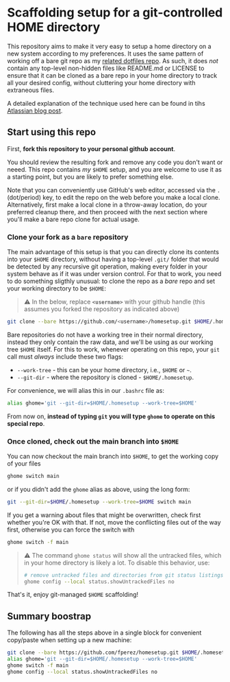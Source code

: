 # Scaffolding setup for a git-controlled HOME directory

This repository aims to make it very easy to setup a home directory on a new system according to my preferences.  It uses the same pattern of working off a bare git repo as my [related dotfiles repo](https://github.com/fperez/dotfiles). As such, it does _not_ contain any top-level non-hidden files like README.md or LICENSE to ensure that it can be cloned as a bare repo in your home directory to track all your desired config, without cluttering your home directory with extraneous files.

A detailed explanation of the technique used here can be found in tihs [Atlassian blog post](https://www.atlassian.com/git/tutorials/dotfiles).


## Start using this repo

First, **fork this repository to your personal github account**.

You should review the resulting fork and remove any code you don't want or neeed. This repo contains _my_ `$HOME` setup, and you are welcome to use it as a starting point, but you are likely to prefer something else.

Note that you can conveniently use GitHub's web editor, accessed via the `.` (dot/period) key, to edit the repo on the web before you make a local clone.  Alternatively, first make a local clone in a throw-away location, do your preferred cleanup there, and then proceed with the next section where you'll make a bare repo clone for actual usage.

### Clone your fork as a `bare` repository

The main advantage of this setup is that you can directly clone its contents into your `$HOME` directory, without having a top-level `.git/` folder that would be detected by any recursive git operation, making every folder in your system behave as if it was under version control. For that to work, you need to do something sligthly unusual: to clone the repo as a _bare_ repo and set your working directory to be `$HOME`:

> :warning: In the below, replace **`<username>`** with your github handle (this assumes you forked the repository as indicated above)

```bash
git clone --bare https://github.com/<username>/homesetup.git $HOME/.homesetup
````

Bare repositories do not have a working tree in their normal directory, instead they only contain the raw data, and we'll be using as our working tree `$HOME` itself. For this to work, whenever operating on this repo, your `git` call must _always_ include these two flags:

- `--work-tree` - this can be your home directory, i.e., `$HOME` or `~`.
- `--git-dir` - where the repository is cloned - `$HOME/.homesetup`.

For convenience, we will alias this in our `.bashrc`  file as:

```bash
alias ghome='git --git-dir=$HOME/.homesetup --work-tree=$HOME'
```

From now on, **instead of typing `git` you will type `ghome` to operate on this special repo**.

### Once cloned, check out the main branch into `$HOME`

You can now checkout the main branch into `$HOME`, to get the working copy of your files 

```bash
ghome switch main
```

or if you didn't add the `ghome` alias as above, using the long form:

```bash
git --git-dir=$HOME/.homesetup --work-tree=$HOME switch main
```

If you get a warning about files that might be overwritten, check first whether you're OK with that. If not, move the conflicting files out of the way first, otherwise you can force the switch with

```bash
ghome switch -f main
```

> :warning: The command `ghome status` will show all the untracked files, which in your home directory is likely a lot. To disable this behavior, use:
>
> ```bash 
> # remove untracked files and directories from git status listings
> ghome config --local status.showUntrackedFiles no 
> ```

That's it, enjoy git-managed `$HOME` scaffolding!

## Summary boostrap

The following has all the steps above in a single block for convenient copy/paste when setting up a new machine:

```bash
git clone --bare https://github.com/fperez/homesetup.git $HOME/.homesetup
alias ghome='git --git-dir=$HOME/.homesetup --work-tree=$HOME'
ghome switch -f main
ghome config --local status.showUntrackedFiles no
```
